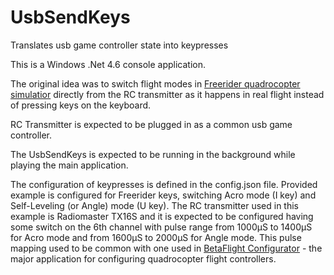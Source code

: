 # UsbSendKeys
Translates usb game controller state into keypresses

This is a Windows .Net 4.6 console application.

The original idea was to switch flight modes in [Freerider quadrocopter simulatior](https://store.steampowered.com/app/813530/FPV_Freerider_Recharged/) directly from the RC transmitter as it happens in real flight instead of pressing keys on the keyboard.

RC Transmitter is expected to be plugged in as a common usb game controller.

The UsbSendKeys is expected to be running in the background while playing the main application.

The configuration of keypresses is defined in the config.json file.
Provided example is configured for Freerider keys, switching Acro mode (I key) and Self-Leveling (or Angle) mode (U key).
The RC transmitter used in this example is Radiomaster TX16S and it is expected to be configured having some switch on the 6th channel with pulse range from 1000µS to 1400µS for Acro mode and from 1600µS to 2000µS for Angle mode.
This pulse mapping used to be common with one used in [BetaFlight Configurator](https://github.com/betaflight/betaflight-configurator) - the major application for configuring quadrocopter flight controllers.
